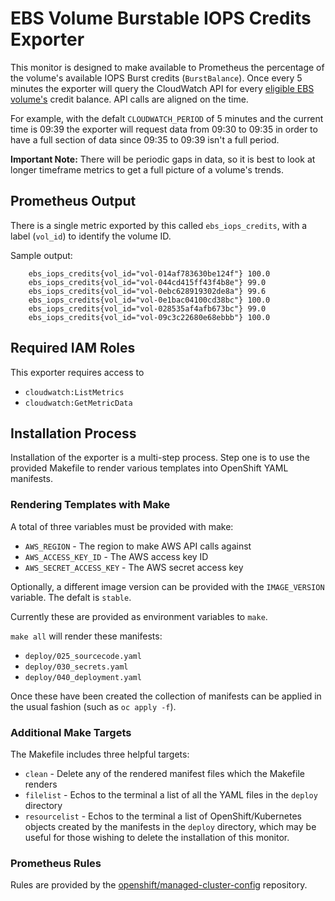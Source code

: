 # EBS Volume Burstable IOPS Credits Exporter

This monitor is designed to make available to Prometheus the percentage of the volume's available IOPS Burst credits (`BurstBalance`). Once every 5 minutes the exporter will query the CloudWatch API for every [eligible EBS volume's](https://docs.aws.amazon.com/AWSEC2/latest/UserGuide/monitoring-volume-status.html) credit balance. API calls are aligned on the time.

For example, with the defalt `CLOUDWATCH_PERIOD` of 5 minutes and the current time is 09:39 the exporter will request data from 09:30 to 09:35 in order to have a full section of data since 09:35 to 09:39 isn't a full period.

**Important Note:** There will be periodic gaps in data, so it is best to look at longer timeframe metrics to get a full picture of a volume's trends.

## Prometheus Output

There is a single metric exported by this called `ebs_iops_credits`, with a label (`vol_id`) to identify the volume ID.

Sample output:

        ebs_iops_credits{vol_id="vol-014af783630be124f"} 100.0
        ebs_iops_credits{vol_id="vol-044cd415ff43f4b8e"} 99.0
        ebs_iops_credits{vol_id="vol-0ebc628919302de8a"} 99.6
        ebs_iops_credits{vol_id="vol-0e1bac04100cd38bc"} 100.0
        ebs_iops_credits{vol_id="vol-028535af4afb673bc"} 99.0
        ebs_iops_credits{vol_id="vol-09c3c22680e68ebbb"} 100.0

## Required IAM Roles

This exporter requires access to

* `cloudwatch:ListMetrics`
* `cloudwatch:GetMetricData`

## Installation Process

Installation of the exporter is a multi-step process. Step one is to use the provided Makefile to render various templates into OpenShift YAML manifests.

### Rendering Templates with Make

A total of three variables must be provided with make:

* `AWS_REGION` - The region to make AWS API calls against
* `AWS_ACCESS_KEY_ID` - The AWS access key ID
* `AWS_SECRET_ACCESS_KEY` - The AWS secret access key

Optionally, a different image version can be provided with the `IMAGE_VERSION` variable. The defalt is `stable`.

Currently these are provided as environment variables to `make`.

`make all` will render these manifests:

* `deploy/025_sourcecode.yaml`
* `deploy/030_secrets.yaml`
* `deploy/040_deployment.yaml`

Once these have been created the collection of manifests can be applied in the usual fashion (such as `oc apply -f`).

### Additional Make Targets

The Makefile includes three helpful targets:

* `clean` - Delete any of the rendered manifest files which the Makefile renders
* `filelist` - Echos to the terminal a list of all the YAML files in the `deploy` directory
* `resourcelist` - Echos to the terminal a list of OpenShift/Kubernetes objects created by the manifests in the `deploy` directory, which may be useful for those wishing to delete the installation of this monitor.

### Prometheus Rules

Rules are provided by the [openshift/managed-cluster-config](https://github.com/openshift/managed-cluster-config) repository.
